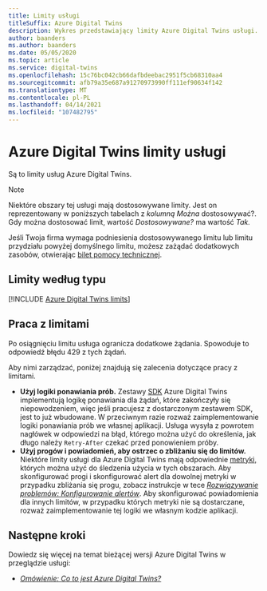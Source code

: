 ```yaml
---
title: Limity usługi
titleSuffix: Azure Digital Twins
description: Wykres przedstawiający limity Azure Digital Twins usługi.
author: baanders
ms.author: baanders
ms.date: 05/05/2020
ms.topic: article
ms.service: digital-twins
ms.openlocfilehash: 15c76bc042cb66dafbdeebac2951f5cb68310aa4
ms.sourcegitcommit: afb79a35e687a91270973990ff111ef90634f142
ms.translationtype: MT
ms.contentlocale: pl-PL
ms.lasthandoff: 04/14/2021
ms.locfileid: "107482795"
---
```

# <a name="azure-digital-twins-service-limits"></a>Azure Digital Twins limity usługi

Są to limity usług Azure Digital Twins.

> [!NOTE]
> Niektóre obszary tej usługi mają dostosowywane limity. Jest on reprezentowany w poniższych tabelach z *kolumną Można* dostosowywać?. Gdy można dostosować limit, wartość *Dostosowywane?* ma wartość *Tak.*
>
> Jeśli Twoja firma wymaga podniesienia dostosowywanego limitu lub limitu przydziału powyżej domyślnego limitu, możesz zażądać dodatkowych zasobów, otwierając [bilet pomocy technicznej](https://ms.portal.azure.com/#blade/Microsoft_Azure_Support/HelpAndSupportBlade/newsupportrequest).

## <a name="limits-by-type"></a>Limity według typu

[!INCLUDE [Azure Digital Twins limits](../../includes/digital-twins-limits.md)]

## <a name="working-with-limits"></a>Praca z limitami

Po osiągnięciu limitu usługa ogranicza dodatkowe żądania. Spowoduje to odpowiedź błędu 429 z tych żądań.

Aby nimi zarządzać, poniżej znajdują się zalecenia dotyczące pracy z limitami.
* **Użyj logiki ponawiania prób.** Zestawy [SDK](how-to-use-apis-sdks.md) Azure Digital Twins implementują logikę ponawiania dla żądań, które zakończyły się niepowodzeniem, więc jeśli pracujesz z dostarczonym zestawem SDK, jest to już wbudowane. W przeciwnym razie rozważ zaimplementowanie logiki ponawiania prób we własnej aplikacji. Usługa wysyła z powrotem nagłówek w odpowiedzi na błąd, którego można użyć do określenia, jak długo należy `Retry-After` czekać przed ponowieniem próby.
* **Użyj progów i powiadomień, aby ostrzec o zbliżaniu się do limitów.** Niektóre limity usługi dla Azure Digital Twins mają odpowiednie [metryki,](troubleshoot-metrics.md) których można użyć do śledzenia użycia w tych obszarach. Aby skonfigurować progi i skonfigurować alert dla dowolnej metryki w przypadku zbliżania się progu, zobacz instrukcje w tece [*Rozwiązywanie problemów: Konfigurowanie alertów*](troubleshoot-alerts.md). Aby skonfigurować powiadomienia dla innych limitów, w przypadku których metryki nie są dostarczane, rozważ zaimplementowanie tej logiki we własnym kodzie aplikacji.

## <a name="next-steps"></a>Następne kroki

Dowiedz się więcej na temat bieżącej wersji Azure Digital Twins w przeglądzie usługi:
* [*Omówienie: Co to jest Azure Digital Twins?*](overview.md)
